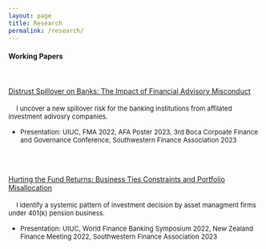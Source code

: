 ```yaml
---
layout: page
title: Research
permalink: /research/
---
```


#### **Working Papers** <br>

\
\
[Distrust Spillover on Banks: The Impact of Financial Advisory Misconduct](/publications/Distrust_Spillover_on_Banks_J.pdf)<br>\
  &nbsp;&nbsp;&nbsp; <font size="2.5"> I uncover a new spillover risk for the banking institutions from affilated investment adivosry companies.</font> 
  * <font size="2.5"> Presentation: UIUC, FMA 2022, AFA Poster 2023, 3rd Boca Corpoate Finance and Governance Conference, Southwestern Finance Association 2023</font>

<br />
<br />

[Hurting the Fund Returns: Business Ties Constraints and Portfolio Misallocation]()<br>\
  &nbsp;&nbsp;&nbsp; <font size="2.5"> I identify a systemic pattern of investment decision by asset managment firms under 401(k) pension business.</font> 
  * <font size="2.5"> Presentation: UIUC, World Finance Banking Symposium 2022, New Zealand Finance Meeting 2022, Southwestern Finance Association 2023</font>

